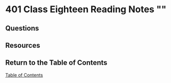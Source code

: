 # 401 Class Eighteen Reading Notes ""

## Questions

## Resources

## Return to the Table of Contents

[Table of Contents](https://todd75.github.io/reading-notes/)